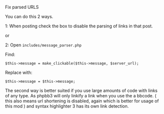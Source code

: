 
Fix parsed URLS

You can do this 2 ways.

1: When posting check the box to disable the parsing of links in that post.

or

2: Open `includes/message_parser.php`

Find:

```$this->message = make_clickable($this->message, $server_url);```

Replace with:

```$this->message = $this->message;```

The second way is better suited if you use large amounts of code with links of any type. As phpbb3 will only linkify a link when you use the a bbcode. ( this also means url shortening is disabled, again which is better for usage of this mod ) and syntax highlighter 3 has its own link detection.
